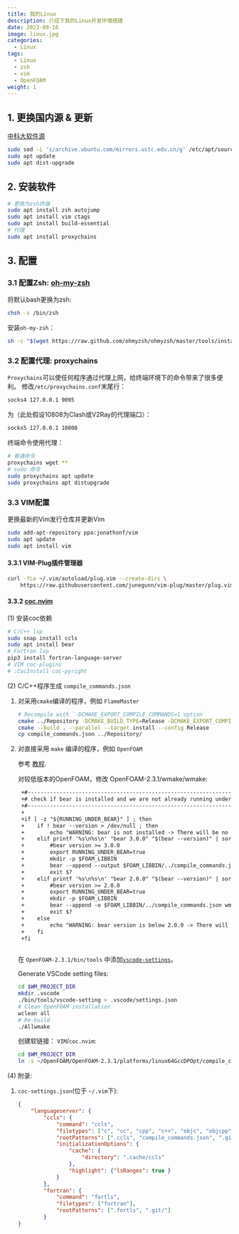 ```yaml
---
title: 我的Linux
description: 介绍下我的Linux开发环境搭建
date: 2023-09-16
image: linux.jpg
categories:
  - Linux
tags:
  - Linux
  - zsh
  - vim
  - OpenFOAM
weight: 1
---
```


## 1. 更换国内源 & 更新
[中科大软件源](https://mirrors.ustc.edu.cn/help/ubuntu.html)

```sh
sudo sed -i 's/archive.ubuntu.com/mirrors.ustc.edu.cn/g' /etc/apt/sources.list
sudo apt update
sudo apt dist-upgrade
```
## 2. 安装软件
```sh
# 更换为zsh终端
sudo apt install zsh autojump 
sudo apt install vim ctags
sudo apt install build-essential
# 代理
sudo apt install proxychains
```

## 3. 配置
### 3.1 配置Zsh: [oh-my-zsh](https://ohmyz.sh/#install)
将默认bash更换为zsh:
```sh
chsh -s /bin/zsh
```
安装`oh-my-zsh`：
```sh
sh -c "$(wget https://raw.github.com/ohmyzsh/ohmyzsh/master/tools/install.sh -O -)"
```
### 3.2 配置代理: proxychains
`Proxychains`可以使任何程序通过代理上网，给终端环境下的命令带来了很多便利。
修改`/etc/proxychains.conf`末尾行：
```sh
socks4 127.0.0.1 9095
```
为（此处假设10808为Clash或V2Ray的代理端口）：
```sh
socks5 127.0.0.1 10808
```
终端命令使用代理：
```sh
# 普通命令
proxychains wget **
# sudo 命令
sudo proxychains apt update
sudo proxychains apt distupgrade
```

### 3.3 VIM配置

更换最新的Vim发行仓库并更新Vim
```sh
sudo add-apt-repository ppa:jonathonf/vim
sudo apt update
sudo apt install vim
```

#### 3.3.1 VIM-Plug插件管理器
```sh
curl -fLo ~/.vim/autoload/plug.vim --create-dirs \
    https://raw.githubusercontent.com/junegunn/vim-plug/master/plug.vim
```
#### 3.3.2 [coc.nvim](https://github.com/neoclide/coc.nvim)
(1) 安装coc依赖
```sh
# C/C++ lsp 
sudo snap install ccls
sudo apt install bear 
# Fortran lsp
pip3 install fortran-language-server 
# VIM coc-plugins
# :CocInstall coc-pyright
```
(2) C/C++程序生成 `compile_commands.json`
1.  对采用`cmake`编译的程序，例如 `FlameMaster`
    ```sh
    # Recompile with `-DCMAKE_EXPORT_COMPILE_COMMANDS=1 option`
    cmake ../Repository -DCMAKE_BUILD_TYPE=Release -DCMAKE_EXPORT_COMPILE_COMMANDS=1
    cmake --build . --parallel --target install --config Release
    cp compile_commands.json ../Repository/
    ```
2. 对直接采用 `make` 编译的程序，例如 `OpenFOAM`

   参考 [教程](https://openfoamwiki.net/index.php/HowTo_Use_OpenFOAM_with_Visual_Studio_Code).

   对较低版本的OpenFOAM，修改 OpenFOAM-2.3.1/wmake/wmake:
   ```diff
    +#------------------------------------------------------------------------------
    +# check if bear is installed and we are not already running under bear
    +#------------------------------------------------------------------------------
    +
    +if [ -z "${RUNNING_UNDER_BEAR}" ] ; then
    +    if ! bear --version > /dev/null ; then
    +        echo "WARNING: bear is not installed -> There will be no compile_commands.json output." 1>&2
    +    elif printf '%s\n%s\n' "bear 3.0.0" "$(bear --version)" | sort -V -C ; then
    +        #bear version >= 3.0.0
    +        export RUNNING_UNDER_BEAR=true
    +        mkdir -p $FOAM_LIBBIN
    +        bear --append --output $FOAM_LIBBIN/../compile_commands.json -- wmake $@
    +        exit $?
    +    elif printf '%s\n%s\n' "bear 2.0.0" "$(bear --version)" | sort -V -C ; then
    +        #bear version >= 2.0.0
    +        export RUNNING_UNDER_BEAR=true
    +        mkdir -p $FOAM_LIBBIN
    +        bear --append -o $FOAM_LIBBIN/../compile_commands.json wmake $@
    +        exit $?
    +    else
    +        echo "WARNING: bear version is below 2.0.0 -> There will be no compile_commands.json output." 1>&2
    +    fi
    +fi
    
    ```

   在 `OpenFOAM-2.3.1/bin/tools` 中添加[`vscode-settings`](https://develop.openfoam.com/Development/openfoam/-/blob/a50047bbcc9ee270ebddd6e95ea7d0e01f2a525f/bin/tools/vscode-settings)。

   Generate VSCode setting files:
   ```sh
   cd $WM_PROJECT_DIR
   mkdir .vscode
   ./bin/tools/vscode-setting > .vscode/settings.json
   # Clean OpenFOAM installation
   wclean all
   # Re-build
   ./Allwmake
   ```
   创建软链接： `VIM`/`coc.nvim`:
   ```sh
   cd $WM_PROJECT_DIR
   ln -s ~/OpenFOAM/OpenFOAM-2.3.1/platforms/linux64GccDPOpt/compile_commands.json ./compile_commands.json
   ```
(4) 附录:
1. `coc-settings.json`(位于 `~/.vim`下):
    ```json
    {
        "languageserver": {
            "ccls": {
                "command": "ccls",
                "filetypes": ["c", "cc", "cpp", "c++", "objc", "objcpp"],
                "rootPatterns": [".ccls", "compile_commands.json", ".git/", ".root"],
                "initializationOptions": {
                    "cache": {
                        "directory": ".cache/ccls"
                    },
                    "highlight": {"lsRanges": true }
                }
            },
            "fortran": {
                "command": "fortls",
                "filetypes": ["fortran"],
                "rootPatterns": [".fortls", ".git/"]
            }
    }
    ```
